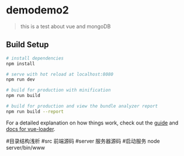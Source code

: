 # demodemo2

> this is a test about vue and mongoDB

## Build Setup

``` bash
# install dependencies
npm install

# serve with hot reload at localhost:8080
npm run dev

# build for production with minification
npm run build

# build for production and view the bundle analyzer report
npm run build --report
```

For a detailed explanation on how things work, check out the [guide](http://vuejs-templates.github.io/webpack/) and [docs for vue-loader](http://vuejs.github.io/vue-loader).

#目录结构浅析
#src
前端源码
#server
服务器源码
#启动服务
node server/bin/www
